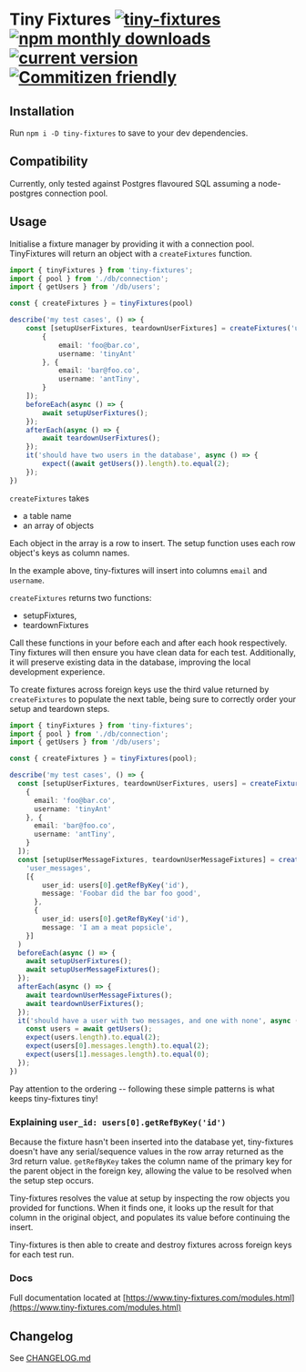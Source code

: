 # Tiny Fixtures [![tiny-fixtures](https://circleci.com/gh/Antman261/tiny-fixtures.svg?style=svg)](https://app.circleci.com/pipelines/github/Antman261/tiny-fixtures) [![npm monthly downloads](https://img.shields.io/npm/dm/tiny-fixtures.svg?style=flat-square)](https://www.npmjs.com/package/tiny-fixtures) [![current version](https://img.shields.io/npm/v/tiny-fixtures.svg?style=flat-square)](https://www.npmjs.com/package/tiny-fixtures) [![Commitizen friendly](https://img.shields.io/badge/commitizen-friendly-brightgreen.svg)](http://commitizen.github.io/cz-cli/)

## Installation

Run `npm i -D tiny-fixtures` to save to your dev dependencies.

## Compatibility

Currently, only tested against Postgres flavoured SQL assuming a node-postgres connection pool.

## Usage

Initialise a fixture manager by providing it with a connection pool. 
TinyFixtures will return an object with a `createFixtures` function.

```ts
import { tinyFixtures } from 'tiny-fixtures';
import { pool } from './db/connection';
import { getUsers } from '/db/users';

const { createFixtures } = tinyFixtures(pool)

describe('my test cases', () => {
    const [setupUserFixtures, teardownUserFixtures] = createFixtures('users', [
        {
            email: 'foo@bar.co',
            username: 'tinyAnt'
        }, {
            email: 'bar@foo.co',
            username: 'antTiny',
        }
    ]);
    beforeEach(async () => {
        await setupUserFixtures();
    });
    afterEach(async () => {
        await teardownUserFixtures();
    });
    it('should have two users in the database', async () => {
        expect((await getUsers()).length).to.equal(2);
    });
})
```

`createFixtures` takes 
* a table name
* an array of objects

Each object in the array is a row to insert. The setup function uses each row object's keys as column names.

In the example above, tiny-fixtures will insert into columns `email` and `username`.

`createFixtures` returns two functions:
* setupFixtures,
* teardownFixtures

Call these functions in your before each and after each hook respectively. Tiny fixtures will then ensure you have clean data for each test. Additionally, it will preserve existing data in the database, improving the local development experience.

To create fixtures across foreign keys use the third value returned
by `createFixtures` to populate the next table, being sure to correctly order your
setup and teardown steps.

```ts
import { tinyFixtures } from 'tiny-fixtures';
import { pool } from './db/connection';
import { getUsers } from '/db/users';

const { createFixtures } = tinyFixtures(pool);

describe('my test cases', () => {
  const [setupUserFixtures, teardownUserFixtures, users] = createFixtures('users', [
    {
      email: 'foo@bar.co',
      username: 'tinyAnt'
    }, {
      email: 'bar@foo.co',
      username: 'antTiny',
    }
  ]);
  const [setupUserMessageFixtures, teardownUserMessageFixtures] = createFixtures(
    'user_messages',
    [{
        user_id: users[0].getRefByKey('id'),
        message: 'Foobar did the bar foo good',
      },
      {
        user_id: users[0].getRefByKey('id'),
        message: 'I am a meat popsicle', 
    }]
  )
  beforeEach(async () => {
    await setupUserFixtures();
    await setupUserMessageFixtures();
  });
  afterEach(async () => {
    await teardownUserMessageFixtures();
    await teardownUserFixtures();
  });
  it('should have a user with two messages, and one with none', async () => {
    const users = await getUsers();
    expect(users.length).to.equal(2);
    expect(users[0].messages.length).to.equal(2);
    expect(users[1].messages.length).to.equal(0);
  });
})
```

Pay attention to the ordering -- following these simple patterns is what keeps tiny-fixtures tiny!

### Explaining `user_id: users[0].getRefByKey('id')`

Because the fixture hasn't been inserted into the database yet, tiny-fixtures doesn't have any serial/sequence values in the row array returned as the 3rd return value. `getRefByKey` takes the column name of the primary key for the parent object in the foreign key, allowing the value to be resolved when the setup step occurs. 

Tiny-fixtures resolves the value at setup by inspecting the row objects you provided for functions. When it finds one, it looks up the result for that column in the original object, and populates its value before continuing the insert.

Tiny-fixtures is then able to create and destroy fixtures across foreign keys for each test run.

### Docs

Full documentation located at [https://www.tiny-fixtures.com/modules.html](https://www.tiny-fixtures.com/modules.html)

## Changelog

See [CHANGELOG.md](https://github.com/Antman261/tiny-fixtures/blob/main/CHANGELOG.md)
